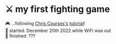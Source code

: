 # ⚔️ my first fighting game
🎮 ...following [Chris Courses's](https://github.com/chriscourses) [tutorial](https://www.youtube.com/watch?v=vyqbNFMDRGQ&t=4299s)!<br>
🤖 started: December 20th 2022 while WiFi was out<br>
🥷 finished: ???
